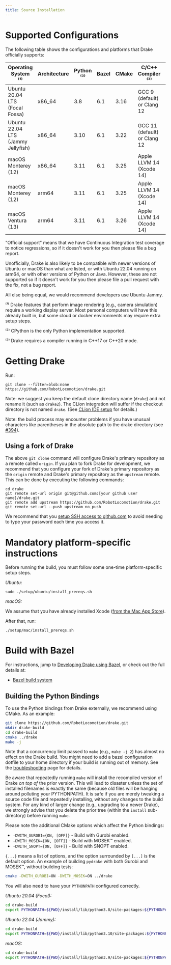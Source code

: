 ```yaml
---
title: Source Installation
---
```


# Supported Configurations

The following table shows the configurations and platforms that Drake
officially supports:

<!-- The operating system requirements should match those listed in both the
     root CMakeLists.txt and tools/workspace/os.bzl. -->
<!-- The minimum compiler versions should match those listed in both the root
     CMakeLists.txt and tools/workspace/cc/repository.bzl. -->

| Operating System ⁽¹⁾               | Architecture | Python ⁽²⁾ | Bazel | CMake | C/C++ Compiler ⁽³⁾           | Java                          |
|------------------------------------|--------------|------------|-------|-------|------------------------------|-------------------------------|
| Ubuntu 20.04 LTS (Focal Fossa)     | x86_64       | 3.8        | 6.1   | 3.16  | GCC 9 (default) or Clang 12  | OpenJDK 11                    |
| Ubuntu 22.04 LTS (Jammy Jellyfish) | x86_64       | 3.10       | 6.1   | 3.22  | GCC 11 (default) or Clang 12 | OpenJDK 11                    |
| macOS Monterey (12)                | x86_64       | 3.11       | 6.1   | 3.25  | Apple LLVM 14 (Xcode 14)     | AdoptOpenJDK 16 (HotSpot JVM) |
| macOS Monterey (12)                | arm64        | 3.11       | 6.1   | 3.25  | Apple LLVM 14 (Xcode 14)     | AdoptOpenJDK 16 (HotSpot JVM) |
| macOS Ventura (13)                 | arm64        | 3.11       | 6.1   | 3.26  | Apple LLVM 14 (Xcode 14)     | AdoptOpenJDK 16 (HotSpot JVM) |

"Official support" means that we have Continuous Integration test coverage to
notice regressions, so if it doesn't work for you then please file a bug report.

Unofficially, Drake is also likely to be compatible with newer versions of
Ubuntu or macOS than what are listed, or with Ubuntu 22.04 running on arm64, or
with other versions of Python or Java. However, these are not supported so if it
doesn't work for you then please file a pull request with the fix, not a bug
report.

All else being equal, we would recommend developers use Ubuntu Jammy.

⁽¹⁾ Drake features that perform image rendering (e.g., camera simulation)
require a working display server. Most personal computers will have this
already built in, but some cloud or docker environments may require extra
setup steps.

⁽²⁾ CPython is the only Python implementation supported.

⁽³⁾ Drake requires a compiler running in C++17 or C++20 mode.

# Getting Drake

Run:

```
git clone --filter=blob:none https://github.com/RobotLocomotion/drake.git
```

Note: we suggest you keep the default clone directory name (``drake``) and not
rename it (such as ``drake2``).  The CLion integration will suffer if the
checkout directory is not named ``drake``.  (See [CLion IDE setup](clion.html) for details.)

Note: the build process may encounter problems if you have unusual characters
like parentheses in the absolute path to the drake directory
(see [#394](https://github.com/RobotLocomotion/drake/issues/394)).

## Using a fork of Drake

The above ``git clone`` command will configure Drake's primary repository as a
remote called ``origin``. If you plan to fork Drake for development, we
recommend that you configure your fork of Drake's primary repository as the
``origin`` remote and Drake's primary repository as the ``upstream``
remote. This can be done by executing the following commands:

```
cd drake
git remote set-url origin git@github.com:[your github user name]/drake.git
git remote add upstream https://github.com/RobotLocomotion/drake.git
git remote set-url --push upstream no_push
```

We recommend that you
[setup SSH access to github.com](https://help.github.com/articles/adding-a-new-ssh-key-to-your-github-account/)
to avoid needing to type your password each time you access it.

# Mandatory platform-specific instructions

Before running the build, you must follow some one-time platform-specific
setup steps.

*Ubuntu:*

```
sudo ./setup/ubuntu/install_prereqs.sh
```

*macOS:*

We assume that you have already installed Xcode
([from the Mac App Store](https://itunes.apple.com/us/app/xcode/id497799835)).

After that, run:

```
./setup/mac/install_prereqs.sh
```

# Build with Bazel

For instructions, jump to
[Developing Drake using Bazel](/bazel.html#developing-drake-using-bazel),
or check out the full details at:

* [Bazel build system](/bazel.html)

## Building the Python Bindings

To use the Python bindings from Drake externally, we recommend using CMake.
As an example:

```bash
git clone https://github.com/RobotLocomotion/drake.git
mkdir drake-build
cd drake-build
cmake ../drake
make -j
```

Note that a concurrency limit passed to `make` (e.g., `make -j 2`) has almost no
effect on the Drake build. You might need to add a bazel configuration dotfile
to your home directory if your build is running out of memory. See the
[troubleshooting](/troubleshooting.html#build-oom) page for details.

Be aware that repeatedly running `make` will install the recompiled version of
Drake *on top of* the prior version. This will lead to disaster unless the set
of installed filenames is exactly the same (because old files will be hanging
around polluting your PYTHONPATH). It is safe if you are merely tweaking a
source code file and repeatedly installing, without any changes to the build
system. For any kind of larger change (e.g., upgrading to a newer Drake), we
strongly advise that you delete the prior tree (within the `install`
sub-directory) before running `make`.

Please note the additional CMake options which affect the Python bindings:

* ``-DWITH_GUROBI={ON, [OFF]}`` - Build with Gurobi enabled.
* ``-DWITH_MOSEK={ON, [OFF]}`` - Build with MOSEK™ enabled.
* ``-DWITH_SNOPT={ON, [OFF]}`` - Build with SNOPT enabled.

``{...}`` means a list of options, and the option surrounded by ``[...]`` is
the default option. An example of building ``pydrake`` with both Gurobi and
MOSEK™, without building tests:

```bash
cmake -DWITH_GUROBI=ON -DWITH_MOSEK=ON ../drake
```

You will also need to have your ``PYTHONPATH`` configured correctly.

*Ubuntu 20.04 (Focal):*

```bash
cd drake-build
export PYTHONPATH=${PWD}/install/lib/python3.8/site-packages:${PYTHONPATH}
```

*Ubuntu 22.04 (Jammy):*

```bash
cd drake-build
export PYTHONPATH=${PWD}/install/lib/python3.10/site-packages:${PYTHONPATH}
```

*macOS:*

```bash
cd drake-build
export PYTHONPATH=${PWD}/install/lib/python3.9/site-packages:${PYTHONPATH}
```
